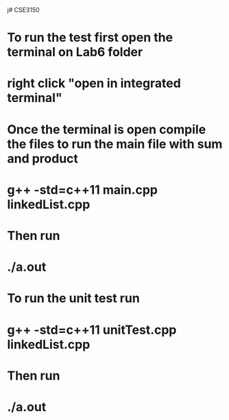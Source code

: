   j# CSE3150
#
# To run the test first open the terminal on Lab6 folder
# right click "open in integrated terminal"
# Once the terminal is open compile the files to run the main file with sum and product
# g++ -std=c++11 main.cpp linkedList.cpp
#
# Then run 
# ./a.out
#
# To run the unit test run
# g++ -std=c++11 unitTest.cpp linkedList.cpp
#
# Then run
# ./a.out